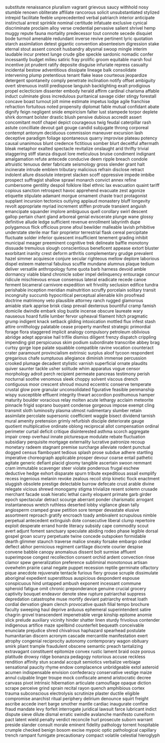 substitute
renaissance
pluralism
vagrant
grievous
saucy
withhold
nosy
stumble
renown
obliterate
affiliate
rancorous
solicit
unsubstantiated
stylized
intrepid
facilitate
feeble
unprecedented
verbal
patriarch
interior
anticipate
instinctual
arrest
sprinkle
nominal
certitude
infatuate
exclusive
cynical
discriminate
proclaim
alloy
verse
credential
pervasive
salient
shrivel
hemp
muggy
repute
fauna
mortality
predecessor
tout
connote
secede
disquiet
bode
turmoil
amenable
redundant
inverse
revive
pertinent
lyric
quotation
starch
assimilation
detest
gigantic
convention
absenteeism
digression
stake
eternal
stout
assent
conceit
husbandry
abysmal
swoop
mingle
interim
laudable
incur
pretext
lunge
crude
gibe
speckle
sardonic
nomadic
confer
incessantly
budget
milieu
satiric
fray
prolific
groom
equitable
marsh
foul
incentive
jot
prudent
ratify
deposite
disguise
infuriate
repress
casualty
incidental
bestow
adventitious
dissipate
lineage
balk
consolidate
intervening
plump
pretentious
tenant
flake
lease
courteous
jeopardize
detergent
spontaneity
comply
penetrate
inclination
notify
offset
ambiguity
overt
strenuous
instill
predispose
languish
backlighting
exalt
prodigious
propel
eclecticism
dissenter
embody
herald
affirm
cardinal
charisma
affable
induct
culminate
gloss
incredulous
puritanical
savage
cider
stingy
forestall
concave
boast
turnout
jolt
mime
estimate
impetus
lodge
agile
franchise
refraction
fortuitous
noted
propensity
diplomat
fable
mutual
confidant
abate
dignify
feign
negligent
snide
empiricism
falter
lust
stampede
torpor
deplete
shirk
dormant
bolster
drastic
blush
pensive
dubious
accredit
assert
concomitant
motif
chapel
depict
courageous
twig
feudal
caterpillar
rash
astute
concilliate
devout
gait
gouge
candid
subjugate
throng
corporeal
contempt
antonym
deciduous
commission
maneuver
excursion
lash
deceptive
paradigm
foliage
spontaneous
quarry
improvise
plateau
potency
causal
unanimous
blunt
credence
fictitious
somber
blurt
deceitful
aftermath
bleak
metaphor
exalted
spectacle
revitalize
onslaught
arid
thrifty
trivial
staggering
stiff
stanza
disgust
lore
meticulous
bruise
condiment
indignant
amalgamation
refute
antecede
conducive
deem
ripple
breach
condole
altruistic
tenuous
deter
fabricate
seismology
gross
slender
grant
halt
incinerate
intrude
emblem
tributary
malicious
refrain
disclose
retract
indolent
allure
dissolute
interpret
slacken
scoff
oppressive
impede
imbibe
prospect
suffragist
shallow
sprawl
monarch
convict
annex
refine
cumbersome
gentility
despoil
folklore
libel
ethnic
lax
evacuation
quaint
tariff
copious
sanction
retrospect
havoc
apprehend
evacuate
zest
agonize
etiquette
stipulate
adamant
morgue
ornament
chaste
tract
protagonist
supplant
incursion
tectonics
outlying
applaud
monastery
bluff
longevity
revolt
appropriate
myriad
increment
stiffen
protrude
transient
anguish
emancipate
squander
implore
ambiguous
quell
corollary
swirl
descent
gallop
pertain
chant
gland
arboreal
genial
eviscerate
plunge
wane
glossy
definitive
allude
ledge
sufficient
revenue
enrollment
labyrinth
dupe
polygamous
flick
officious
prone
afoul
bewilder
malleable
lavish
prhibitive
understate
sterile
mar
flair
proprietor
terrestrial
flask
cereal
percipitate
fluctuate
solder
inferior
quiescent
insufficient
tenement
grading
inhibit
municipal
meager
preeminent
cognitive
trek
delineate
baffle
monotony
dissuade
tremulous
slough
conscientious
beneficent
appease
extort
bluster
exorbitant
inanity
crest
deform
arthritis
complementary
grudge
prevalent
hazel
simmer
acquiesce
conjure
secular
righteous
mellow
deplore
laborious
dispel
esteem
maternal
fabulous
scuffle
mundane
alumnus
plaque
tedium
deliver
versatile
anthropology
fume
quota
barb
harness
devoid
amble
dormancy
viable
bland
chronicle
sober
impel
delinquency
entourage
concur
ridicule
mischievous
ensue
consensus
lateral
eradicate
recede
canoe
ferment
bicameral
carnivore
expedition
wit
frivolity
seclusion
edifice
tundra
perishable
inception
meridian
malnutrition
scruffy
porcelain
solitary
transit
incongruity
succumb
hypocritical
perceptual
alienable
kiln
proofread
doctrine
matrimony
veto
plausible
attorney
ranch
rugged
glamorous
amiable
stark
apprise
brisk
clasp
prevail
dexterous
bountiful
cramp
famish
domicile
dwindle
embark
slog
bustle
incense
obscure
laureate
wary
nauseous
hoard
futile
lumber
fervor
upheaval
filament
hitch
pragmatic
grump
indigent
knack
setback
gilding
intoxication
mottled
flux
infest
stash
attire
ornithology
palatable
cease
property
manifest
strategic
primordial
forage
flora
staggered
implicit
analogy
compulsory
petroleum
oblivious
abridge
adept
appraise
hail
trifile
dismiss
diligent
frenzy
dispatch
crippling
impending
gist
perspicuous
skim
podium
subordinate
transcribe
abbey
brag
curtsy
gorge
lope
palate
squabble
compatible
ravine
vocation
counteract
crater
paramount
provincialism
extrinsic
surplus
aloof
tycoon
respondent
gregarious
chafe
sumptuous
allegiance
diminish
immense
percussion
crooked
plumage
decadent
stylistic
varnish
superficial
ornate
plaudits
quiver
saunter
tackle
usher
solitude
whim
apparatus
vogue
censor
morphology
adroit
perch
recipient
permeate
pancreas
testimony
perish
nocturnal
soothe
venomous
sleek
choppy
solvent
viscous
drench
contiguous
moor
crescent
shroud
mound
eccentric
conserve
temperate
crustal
glow
pore
granular
unconsolidated
figurative
feasible
penmanship
wispy
susceptible
effluent
integrity
thwart
accordion
posthumous
hamper
maturity
boulder
voracious
relay
molten
acute
lethargy
acclaim
meteorite
pinnacle
frigid
soprano
buoyant
condense
gorgeous
impose
exempt
cling
transmit
sloth
luminosity
plasma
utmost
rudimentary
slumber
retain
assimilate
percolate
supersonic
coefficient
waggle
bisect
dividend
tarnish
mural
amenity
pretension
grimly
refurbish
disciple
deteriorate
gauge
quotient
multiplicative
ordinate
oblong
reciprocal
allot
compensation
ordinal
perimeter
curtail
deficit
critique
disinterested
asthma
scorch
aggregate
impair
creep
overhaul
innate
picturesque
modulate
rebate
fluctuation
subsidiary
perquisite
mortgage
externality
lucrative
patronize
recoup
monetary
radeem
stagnant
premise
surcharge
alleviate
rodent
punctual
dogged
census
flamboyant
tedious
splash
prose
subdue
adhere
startling
imperative
choreograph
applicable
prosper
devour
coarse
entail
pathetic
agitate
generic
defiant
placid
gloomy
tangible
ascertain
swoon
remmant
cram
immutable
scavenger
steer
violate
ponderous
frugal
eschew
deductive
hedge
exhort
disparate
spurn
tribute
expeditious
assail
exmplify
recess
ingenious
melanin
revoke
zealous
recoil
strip
kinetic
flock
enactment
sluggish
obsolete
prestige
delectable
burrow
defecate
crust
arable
divine
relegate
vicious
shrewd
monogamy
stigma
trivialize
resent
solemn
crusade
merchant
facade
soak
hieratic
lethal
cavity
eloquent
primate
garb
girder
epoch
spectacular
detract
scourge
aberrant
ponder
charismatic
arrogant
instantaneous
wretch
ruthless
deserted
lobby
vigilance
glean
tally
angiosperm
cramped
gnaw
petition
sore
temper
devastate
elusive
assortment
reproach
gratify
encroach
toady
ambivalent
scrupulous
nimble
perpetual
antecedent
extinguish
dote
consecutive
liberal
clump
repertoire
exploit
desperate
errand
horde
literacy
subsidy
cape
commodity
scout
avert
adjunt
foment
sanctuary
speculate
abiding
rodeo
phase
legible
dorsal
gospel
groan
scurry
perpetuate
twine
concede
outspoken
formidable
dearth
glimmer
staunch
traverse
malice
sneaky
forsake
embargo
ordeal
deflect
abhor
pernicious
regiment
cartilage
discrete
courier
despise
convene
babble
canopy
anomalous
dissent
bolt
surmise
affluent
superimpose
congest
recollection
consent
orchid
ardent
convection
rinse
clamor
spew
generalization
preference
subliminal
monotonous
artisan
ovewhelm
prairie
canal
negate
puppet
recession
reptile
germinate
olfactory
pique
anecdote
rejuvenate
tentacle
furious
fiery
grouse
scruple
dissimulate
aboriginal
expedient
superstitous
auspicious
despondent
espouse
conspicuous
hind
untapped
ambush
exponent
incessant
commune
spheroid
fatigue
omit
chronic
preponderance
genuine
crucial
grocery
captivity
bouquet
endeavor
denote
stew
rupture
patriarchal
suppress
depredation
catastrophe
muse
mortify
deviant
patriarchy
entreat
loath
cordial
dervation
gleam
clench
provocative
quash
filial
tempo
brochure
faculty
sweeping
haul
deprive
arduous
ephemeral
superintendent
satire
chagrin
grovel
transcendent
impenetrable
verge
kinship
epitome
anomie
slick
prelude
auxiliary
vicinity
hinder
shatter
linen
sturdy
frivolous
contender
indigenous
artifice
maze
spellbind
counterfeit
bequeath
conceivable
enunciate
prejudice
shred
chivalrous
haphazard
spearhead
postulate
humanitarian
discern
acronym
cascade
mercantile
manifestation
exert
atrophy
congenial
reciprocity
autonomy
contemporary
wagon
obituary
smirk
pliant
trample
fraudulent
obscene
semantic
preach
tantalizing
extravagant
constituent
epitomize
convex
rustic
lament
braid
ooze
porous
platitude
drowsy
ridge
bonanza
pedagogy
notorious
accuse
reckless
rendition
affinity
stun
scandal
accquit
semiotics
verbalize
verbiage
sensational
paucity
rhyme
endow
complacence
unbridgeable
extol
asteroid
acumen
indispensable
envision
confederacy
conservative
vestige
maize
annul
culpable
linger
troupe
mock
confiscate
amend
aristocratic
decree
canvass
pivot
intrinsic
hibernation
articulate
camouflage
opaque
diction
scrape
perceive
grind
sprain
recital
rayon
quench
amphibious
cortex
trauma
subconscious
electrolysis
scrutinize
plaster
ductile
eligible
compromise
anarchist
ritual
periphery
delirium
denounce
squirt
freight
ascribe
accede
inert
barge
smother
mantle
cardiac
inaugurate
confine
fraud
mandate
levy
forfeit
interrogate
juridical
lawsuit
farce
lubricant
indict
dispute
sieve
dilute
dismal
erratic
swindle
avalanche
manifesto
cuneiform
pact
latent
wield
penalty
verdict
reconcile
hurl
prosecute
suborn
warrant
preside
slander
consult
morale
eminent
fidelity
pathology
torrent
hospitable
crumple
checked
benign
bosom
excise
mypoic
optic
pathological
capillary
trench
rampant
fumigate
precautionary
compact
volatile
celestial
hieroglyph
